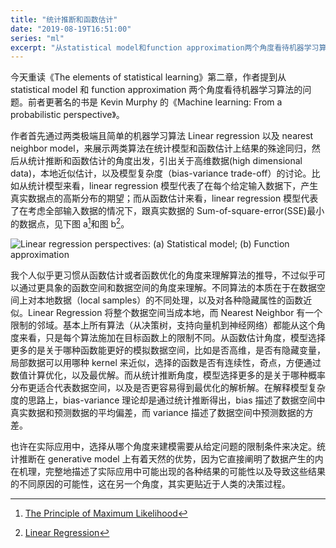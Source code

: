```yaml
---
title: "统计推断和函数估计"
date: "2019-08-19T16:51:00"
series: "ml"
excerpt: "从statistical model和function approximation两个角度看待机器学习算法的问题。"
---
```


今天重读《The elements of statistical learning》第二章，作者提到从 statistical model 和 function approximation 两个角度看待机器学习算法的问题。前者更著名的书是 Kevin Murphy 的《Machine learning: From a probabilistic perspective》。

作者首先通过两类极端且简单的机器学习算法 Linear regression 以及 nearest neighbor model，来展示两类算法在统计模型和函数估计上结果的殊途同归，然后从统计推断和函数估计的角度出发，引出关于高维数据(high dimensional data)，本地近似估计，以及模型复杂度（bias-variance trade-off）的讨论。比如从统计模型来看，linear regression 模型代表了在每个给定输入数据下，产生真实数据点的高斯分布的期望；而从函数估计来看，linear regression 模型代表了在考虑全部输入数据的情况下，跟真实数据的 Sum-of-square-error(SSE)最小的数据点，见下图 a[^1]和图 b[^2]。

![Linear regression perspectives: (a) Statistical model; (b) Function approximation](ml-statistical-inference-function-approximation/lr_perspective.png)

我个人似乎更习惯从函数估计或者函数优化的角度来理解算法的推导，不过似乎可以通过更具象的函数空间和数据空间的角度来理解。不同算法的本质在于在数据空间上对本地数据（local samples）的不同处理，以及对各种隐藏属性的函数近似。Linear Regression 将整个数据空间当成本地，而 Nearest Neighbor 有一个限制的邻域。基本上所有算法（从决策树，支持向量机到神经网络）都能从这个角度来看，只是每个算法施加在目标函数上的限制不同。从函数估计角度，模型选择更多的是关于哪种函数能更好的模拟数据空间，比如是否高维，是否有隐藏变量，局部数据可以用哪种 kernel 来近似，选择的函数是否有连续性，奇点，方便通过数值计算优化，以及最优解。而从统计推断角度，模型选择更多的是关于哪种概率分布更适合代表数据空间，以及是否更容易得到最优化的解析解。在解释模型复杂度的思路上，bias-variance 理论却是通过统计推断得出，bias 描述了数据空间中真实数据和预测数据的平均偏差，而 variance 描述了数据空间中预测数据的方差。

也许在实际应用中，选择从哪个角度来建模需要从给定问题的限制条件来决定。统计推断在 generative model 上有着天然的优势，因为它直接阐明了数据产生的内在机理，完整地描述了实际应用中可能出现的各种结果的可能性以及导致这些结果的不同原因的可能性，这在另一个角度，其实更贴近于人类的决策过程。

[^1]: [The Principle of Maximum Likelihood](http://complx.me/2017-01-22-mle-linear-regression/)

[^2]: [Linear Regression](https://towardsdatascience.com/simple-linear-regression-2421076a5892)
